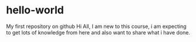 hello-world
===========

My first repository on github 
Hi All, I am new to this course, i am expecting to get lots of knowledge from here and also want to share what i have done.
